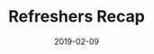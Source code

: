 ---
title: Refreshers Recap
date: 2019-02-09
presenter: Jack Barradell
building: the-diamond
room: Lecture Theatre 9
difficulty: B
---